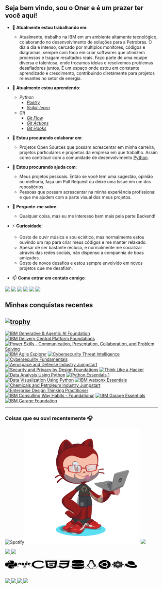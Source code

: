 
## Seja bem vindo, sou o Oner e é um prazer ter você aqui!

  - 🔭 **Atualmente estou trabalhando em**:
	  - Atualmente, trabalho na IBM em um ambiente altamente tecnológico, colaborando no desenvolvimento de soluções para a Petrobras. O dia a dia é intenso, cercado por múltiplos monitores, códigos e diagramas, sempre com foco em criar softwares que otimizem processos e tragam resultados reais. Faço parte de uma equipe diversa e talentosa, onde trocamos ideias e resolvemos problemas desafiadores juntos. É um espaço onde estou em constante aprendizado e crescimento, contribuindo diretamente para projetos relevantes no setor de energia.

  - 🌱 **Atualmente estou aprendendo**:
	  - *Python*
		  - [*Poetry*](https://python-poetry.org/)
		  - [*Scikit-learn*](https://scikit-learn.org/0.21/documentation.html)
	  - *Git*
		  - [*Git Flow*](https://www.campingcoder.com/2018/04/how-to-use-git-flow/)
		  - [*Git Actions*](https://docs.github.com/pt/actions)
		  - [*Git Hooks*](https://git-scm.com/book/en/v2/Customizing-Git-Git-Hooks#_git_hooks)
  - 👯 **Estou procurando colaborar em**:
	  - Projetos Open Sources que possam acrescentar em minha carreira, projetos particulares e projoetos da empresa em que trabalho. Assim como contribuir com a comunidade de desenvolvimento [Python](https://www.python.org).
  - 🤔 **Estou procurando ajuda com**:
	  - Meus projetos pessoais. Então se você tem uma sugestão, opinião ou melhoria, faça um Pull Request ou deixe uma Issue em um dos repositórios.
	  - Pessoas que possam acrescentar na minha experiência profissional e que me ajudem com a parte visual dos meus projetos. 
  - 💬 **Pergunte-me sobre**:
	  - Qualquer coisa, mas eu me interesso bem mais pela parte Backend!
  - ⚡ **Curiosidade**:
	  - Gosto de ouvir música e sou eclético, mas normalmente estou ouvindo um rap para criar meus códigos e me manter relaxado.
	  - Apesar de ser bastante recluso, e normalmente me socializar através das redes sociais, não dispenso a companhia de boas amizades. 
	  - Gosto de novos desafios e estou sempre envolvido em novos projetos que me desafiam.
- 📫 **Como entrar em contato comigo**:</br>
<div>
  <a href="https://www.youtube.com/c/onerpy" target="_blank"><img src="https://img.shields.io/badge/YouTube-FF0000?style=for-the-badge&logo=youtube&logoColor=white" target="_blank"></a>
  <a href="https://www.instagram.com/oner.oficial/" target="_blank"><img src="https://img.shields.io/badge/-Instagram-%23E4405F?style=for-the-badge&logo=instagram&logoColor=white" target="_blank"></a>
 	<a href="https://www.twitch.tv/0nezer0" target="_blank"><img src="https://img.shields.io/badge/Twitch-9146FF?style=for-the-badge&logo=twitch&logoColor=white" target="_blank"></a>
 <a href="#" target="_blank"><img src="https://img.shields.io/badge/Discord-7289DA?style=for-the-badge&logo=discord&logoColor=white" target="_blank"></a> 
  <a href = "mailto:caimbebr@gmail.com"><img src="https://img.shields.io/badge/-Gmail-%23333?style=for-the-badge&logo=gmail&logoColor=white" target="_blank"></a>
  <a href="https://www.linkedin.com/in/onerzer00/" target="_blank"><img src="https://img.shields.io/badge/-LinkedIn-%230077B5?style=for-the-badge&logo=linkedin&logoColor=white" target="_blank"></a> 
</div>

## Minhas conquistas recentes
[![trophy](https://github-profile-trophy.vercel.app/?username=Eric-Coutinho&theme=onedark)](https://github.com/ryo-ma/github-profile-trophy)
---
<!--START_SECTION:badges-->
<a href="https://www.credly.com/badges/aeb631d9-6d40-4f19-84a0-b9b996b48ffe" title="IBM Generative & Agentic AI Foundation"><img src="https://images.credly.com/size/80x80/images/e9e4f8a1-afe4-4ff0-a476-1c7592236bca/IBM-Generative-and-Agentic-AI-Foundation.png" alt="IBM Generative & Agentic AI Foundation" width="80" height="80"></a>
<a href="https://www.credly.com/badges/893e10c6-feb1-4e92-b00c-89ac4d0d411b" title="IBM Delivery Central Platform Foundations"><img src="https://images.credly.com/size/80x80/images/bef4952f-f3d5-49e8-895f-072149aad1a7/image.png" alt="IBM Delivery Central Platform Foundations" width="80" height="80"></a>
<a href="https://www.credly.com/badges/5dcd1ee5-d7fc-4106-a55c-e17f42bb5cd2" title="Power Skills - Communication, Presentation, Collaboration, and Problem Solving"><img src="https://images.credly.com/size/80x80/images/8c309b9b-79d0-467f-a966-765b28c2aa50/image.png" alt="Power Skills - Communication, Presentation, Collaboration, and Problem Solving" width="80" height="80"></a>
<a href="https://www.credly.com/badges/3e6ca60f-2145-4f2e-91c4-85e1daf569e1" title="IBM Agile Explorer"><img src="https://images.credly.com/size/80x80/images/a972f054-be07-4845-85c7-95c8d11852f5/IBM-Agile-Explorer.png" alt="IBM Agile Explorer" width="80" height="80"></a>
<a href="https://www.credly.com/badges/c68d16d0-d314-4060-b083-4ba52298339b" title="Cybersecurity Threat Intelligence"><img src="https://images.credly.com/size/80x80/images/45c20fa0-a403-4a56-9792-1aeecc84c9cf/image.png" alt="Cybersecurity Threat Intelligence" width="80" height="80"></a>
<a href="https://www.credly.com/badges/88a690b8-a067-487c-b4eb-0fa39ef7a78a" title="Cybersecurity Fundamentals"><img src="https://images.credly.com/size/80x80/images/50b96632-6cbb-40b7-ac0e-b83f49ff7f94/image.png" alt="Cybersecurity Fundamentals" width="80" height="80"></a>
<a href="https://www.credly.com/badges/e382e1e4-49a1-403e-9d8e-0ca94d237e68" title="Aerospace and Defense Industry Jumpstart"><img src="https://images.credly.com/size/80x80/images/b10f31df-9182-42ae-b50e-b979dfe022eb/Aerospace-And-Defense-Industry-Jumpstart.png" alt="Aerospace and Defense Industry Jumpstart" width="80" height="80"></a>
<a href="https://www.credly.com/badges/a904ea83-c133-49a2-8d5a-529b16765482" title="Security and Privacy by Design Foundations"><img src="https://images.credly.com/size/80x80/images/10731eac-65fb-405b-aabb-03f42031b599/Security-and-Privacy-by-Design-Foundational.png" alt="Security and Privacy by Design Foundations" width="80" height="80"></a>
<a href="https://www.credly.com/badges/f6bec119-5fb7-4d3a-83c3-2a9b454f5890" title="Think Like a Hacker"><img src="https://images.credly.com/size/80x80/images/fb49de32-6a4c-4850-97cc-942b638ae4c3/Think-LIke-a-Hacker.png" alt="Think Like a Hacker" width="80" height="80"></a>
<a href="https://www.credly.com/badges/d9e844d9-16ef-4bcd-9599-ca3f20088094" title="Data Analysis Using Python"><img src="https://images.credly.com/size/80x80/images/f5bb6420-710c-4508-bd1f-df3a9d3fafb0/blob" alt="Data Analysis Using Python" width="80" height="80"></a>
<a href="https://www.credly.com/badges/77e404f3-8333-49d7-b666-18f2bccd7fbd" title="Python Essentials 1"><img src="https://images.credly.com/size/80x80/images/68c0b94d-f6ac-40b1-a0e0-921439eb092e/image.png" alt="Python Essentials 1" width="80" height="80"></a>
<a href="https://www.credly.com/badges/5846f0ea-1e83-47d4-91d9-50f30e3a32dc" title="Data Visualization Using Python"><img src="https://images.credly.com/size/80x80/images/90baa00c-2d2b-4544-8c11-77c99068728a/blob" alt="Data Visualization Using Python" width="80" height="80"></a>
<a href="https://www.credly.com/badges/a79976ec-9675-4526-8425-5e60055cdc62" title="IBM watsonx Essentials"><img src="https://images.credly.com/size/80x80/images/47a15e48-3fd7-4c36-8f7e-639a65945ad8/image.png" alt="IBM watsonx Essentials" width="80" height="80"></a>
<a href="https://www.credly.com/badges/29d04462-aa30-4bb2-9995-f43b0ab0d428" title="Chemicals and Petroleum Industry Jumpstart"><img src="https://images.credly.com/size/80x80/images/27a383fd-87ab-4c63-8c5c-ff75f56585b2/Chemicals-Petroleum-Industry-Jumpstart.png" alt="Chemicals and Petroleum Industry Jumpstart" width="80" height="80"></a>
<a href="https://www.credly.com/badges/3d4fd223-19da-457d-9e36-392170c1d43e" title="Enterprise Design Thinking Practitioner"><img src="https://images.credly.com/size/80x80/images/bc08972c-3c7d-4b99-82a0-c94bcca36674/Badges_v8-07_Practitioner.png" alt="Enterprise Design Thinking Practitioner" width="80" height="80"></a>
<a href="https://www.credly.com/badges/24562415-31b6-45cf-a1ee-9cd0f71f3c25" title="IBM Consulting Way Habits - Foundational"><img src="https://images.credly.com/size/80x80/images/2d07eb92-26fd-4b4c-b3a4-3283bf9dcf74/IBM-Consulting-Way-Habits---Foundational.png" alt="IBM Consulting Way Habits - Foundational" width="80" height="80"></a>
<a href="https://www.credly.com/badges/8e83a7e2-c39e-4647-bd5e-eb8df166eebc" title="IBM Garage Essentials"><img src="https://images.credly.com/size/80x80/images/fb718a87-6d0d-4a6d-8068-677f1bec78f2/IBM_Garage_Essentials.png" alt="IBM Garage Essentials" width="80" height="80"></a>
<a href="https://www.credly.com/badges/29d0bc0b-096e-4ca5-9b18-a6da3a297b15" title="IBM Garage Foundation"><img src="https://images.credly.com/size/80x80/images/9beccf39-df2f-4025-b971-3a7ec6dfdbfa/image.png" alt="IBM Garage Foundation" width="80" height="80"></a>
<!--END_SECTION:badges-->
---
### Coisas que eu ouvi recentemente 🎧
![Spotify](https://spotify-recently-played-readme.vercel.app/api?user=rf1n5s1vmnozg6yxkzfen0qh2&unique={width=300})<img align="rigth" height="380em" width="380em" src="https://github.com/onezer00/onezer00/blob/7937057f784013fe10473288283acbd852a894dd/octocat-1661963313210.png" />
![](https://github-profile-summary-cards.vercel.app/api/cards/profile-details?username=onezer00&theme=great_gatsby)
</br>
<div>
  <a href="https://github.com/onezer00">
  <img height="180em" src="https://github-readme-stats-git-master-caimbebr.vercel.app/api?username=onezer00&show_icons=true&theme=dracula&include_all_commits=true&count_private=true"/>
  <img height="180em" src="https://github-readme-stats-git-master-caimbebr.vercel.app/api/top-langs/?username=onezer00&layout=compact&langs_count=7&theme=dracula"/>
</div>
  
<div style="display: inline_block"><br>
  <img align="center" alt="Oner-python" height="30" width="40" src="https://raw.githubusercontent.com/onezer00/onezer00/main/images/python-brands.svg">
  <img align="center" alt="Oner-nodejs" height="30" width="40" src="https://raw.githubusercontent.com/onezer00/onezer00/main/images/node-brands.svg">
  <img align="center" alt="Oner-C" height="30" width="40" src="https://raw.githubusercontent.com/onezer00/onezer00/main/images/c-solid.svg">
  <img align="center" alt="Oner-html5" height="30" width="40" src="https://raw.githubusercontent.com/onezer00/onezer00/main/images/html5-brands.svg">
  <img align="center" alt="Oner-css3" height="30" width="40" src="https://raw.githubusercontent.com/onezer00/onezer00/main/images/css3-brands.svg">
  <img align="center" alt="Oner-databases" height="30" width="40" src="https://github.com/onezer00/onezer00/blob/main/images/database-solid.svg">
  <img align="center" alt="Oner-Linux" height="30" width="40" src="https://raw.githubusercontent.com/onezer00/onezer00/main/images/linux-brands.svg">
  <img align="center" alt="Oner-ubuntu" height="30" width="40" src="https://raw.githubusercontent.com/onezer00/onezer00/main/images/ubuntu-brands.svg">
  <img align="center" alt="Oner-centos" height="30" width="40" src="https://raw.githubusercontent.com/onezer00/onezer00/main/images/centos-brands.svg">
  <img align="center" alt="Oner-redhat" height="30" width="40" src="https://github.com/onezer00/onezer00/blob/main/images/redhat-brands.svg"/>
  
</div>

  ##
 
<img src="https://img.shields.io/github/issues/onezer00/onezer00?style=plastic" />
<img src="https://img.shields.io/github/forks/onezer00/onezer00?style=plastic" />
<img src="https://img.shields.io/github/stars/onezer00/onezer00?style=plastic" />
<img src="https://img.shields.io/github/license/onezer00/onezer00?style=plastic" />

